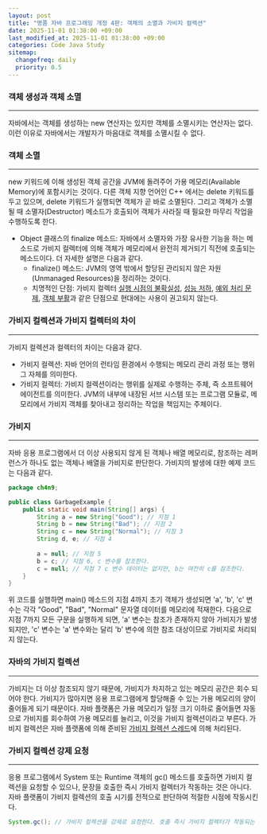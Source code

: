 ```yaml
---
layout: post
title: "명품 자바 프로그래밍 개정 4판: 객체의 소멸과 가비지 컬렉션"
date: 2025-11-01 01:38:00 +09:00
last_modified_at: 2025-11-01 01:38:00 +09:00
categories: Code Java Study
sitemap:
  changefreq: daily
  priority: 0.5
---
```


### 객체 생성과 객체 소멸
---
 자바에서는 객체를 생성하는 new 연산자는 있지만 객체를 소멸시키는 연산자는 없다. 이런 이유로 자바에서는 개발자가 마음대로 객체를 소멸시킬 수 없다.

### 객체 소멸
---
 new 키워드에 이해 생성된 객체 공간을 JVM에 돌려주어 가용 메모리(Available Memory)에 포함시키는 것이다. 다른 객체 지향 언어인 C++ 에서는 delete 키워드를 두고 있으며, delete 키워드가 실행되면 객체가 곧 바로 소멸된다. 그리고 객체가 소멸될 때 소멸자(Destructor) 메소드가 호출되어 객체가 사라질 때 필요한 마무리 작업을 수행하도록 한다.

 * Object 클래스의 finalize 메소드: 자바에서 소멸자와 가장 유사한 기능을 하는 메소드로 가비지 컬렉터에 의해 객체가 메모리에서 완전히 제거되기 직전에 호출되는 메소드이다. 더 자세한 설명은 다음과 같다.
 	* finalize() 메소드: JVM의 영역 밖에서 할당된 관리되지 않은 자원(Unmanaged Resources)을 정리하는 것이다.
	* 치명적인 단점: 가비지 컬렉터 [실행 시점의 불확실성][1], [성능 저하][2], [예외 처리 문제][3], [객체 부활][4]과 같은 단점으로 현대에는 사용이 권고되지 않는다.

### 가비지 컬렉션과 가비지 컬렉터의 차이
---
 가비지 컬렉션과 컬렉터의 차이는 다음과 같다.

 * 가비지 컬렉션: 자바 언어의 런타임 환경에서 수행되는 메모리 관리 과정 또는 행위 그 자체를 의미한다.
 * 가비지 컬렉터: 가비지 컬렉션이라는 행위를 실제로 수행하는 주체, 즉 소프트웨어 에이전트를 의미한다. JVM의 내부에 내장된 서브 시스템 또는 프로그램 모듈로, 메모리에서 가비지 객체를 찾아내고 정리하는 작업을 책임지는 주체이다.

### 가비지
---
 자바 응용 프로그램에서 더 이상 사용되지 않게 된 객체나 배열 메모리로, 참조하는 레퍼런스가 하나도 없는 객체나 배열을 가비지로 판단한다. 가비지의 발생에 대한 예제 코드는 다음과 같다.

```java
package ch4n9;

public class GarbageExample {
	public static void main(String[] args) {
		String a = new String("Good"); // 지점 1
		String b = new String("Bad"); // 지점 2
		String c = new String("Normal"); // 지점 3
		String d, e; // 지점 4
		
		a = null; // 지점 5
		b = c; // 지점 6, c 변수를 참조한다.
		c = null; // 지점 7 c 변수 데이터는 없지만, b는 여전히 c를 참조한다.
	}
}
```

 위 코드를 실행하면 main() 메소드의 지점 4까지 초기 객체가 생성되면 'a', 'b', 'c' 변수는 각각 "Good", "Bad", "Normal" 문자열 데이터를 메모리에 적재한다. 다음으로 지점 7까지 모든 구문을 실행하게 되면, 'a' 변수는 참조가 존재하지 않아 가비지가 발생되지만, 'c' 변수는 'a' 변수와는 달리 'b' 변수에 의한 참조 대상이므로 가비지로 처리되지 않는다.

### 자바의 가비지 컬렉션
---
 가비지는 더 이상 참조되지 않기 때문에, 가비지가 차지하고 있는 메모리 공간은 회수 되어야 한다. 가비지가 많아지면 응용 프로그램에게 할당해줄 수 있는 가용 메모리의 양이 줄어들게 되기 때문이다. 자바 플랫폼은 가용 메모리가 일정 크기 이하로 줄어들면 자동으로 가비지를 회수하여 가용 메모리를 늘리고, 이것을 가비지 컬렉션이라고 부른다. 가비지 컬렉션은 자바 플랫폼에 의해 준비된 [가비지 컬렉션 스레드][5]에 의해 처리된다.

### 가비지 컬렉션 강제 요청
---
 응용 프로그램에서 System 또는 Runtime 객체의 gc() 메소드를 호출하면 가비지 컬렉션을 요청할 수 있으나, 문장을 호출한 즉시 가비지 컬렉터가 작동하는 것은 아니다. 자바 플랫폼이 가비지 컬렉션의 호출 시기를 전적으로 판단하여 적절한 시점에 작동시킨다.

```java
System.gc(); // 가비지 컬렉션을 강제로 요청한다. 호출 즉시 가비지 컬렉터가 작동되는 것은 아니다.
```

 [1]: https://ko.wikipedia.org/wiki/%EC%93%B0%EB%A0%88%EA%B8%B0_%EC%88%98%EC%A7%91_(%EC%BB%B4%ED%93%A8%ED%84%B0_%EA%B3%BC%ED%95%99)#%EA%B0%9D%EC%B2%B4_%EC%9D%B4%EB%8F%99_%EA%B8%B0%EB%B2%95 "가비지 컬렉터는 언제 실행되는지 예측할 수 없으므로, 자원 해제가 지연될 수 있다는 점이다."
 [2]: https://ko.wikipedia.org/wiki/%EC%93%B0%EB%A0%88%EA%B8%B0_%EC%88%98%EC%A7%91_(%EC%BB%B4%ED%93%A8%ED%84%B0_%EA%B3%BC%ED%95%99)#%EA%B0%9D%EC%B2%B4_%EC%9D%B4%EB%8F%99_%EA%B8%B0%EB%B2%95 "오버라이딩 객체는 가비지 컬렉터가 처리하므로, 일반 객체보다 메모리 회수 속도가 느려진다."
 [3]: https://ko.wikipedia.org/wiki/%EC%93%B0%EB%A0%88%EA%B8%B0_%EC%88%98%EC%A7%91_(%EC%BB%B4%ED%93%A8%ED%84%B0_%EA%B3%BC%ED%95%99)#%EA%B0%9D%EC%B2%B4_%EC%9D%B4%EB%8F%99_%EA%B8%B0%EB%B2%95 "실행 중 예외가 발생하더라도, JVM이 무시하고 스택 추적만 출력한 채 종료되며, 다른 객체의 finalize() 메소드 호출을 방해할 수 있다."
 [4]: https://ko.wikipedia.org/wiki/%EC%93%B0%EB%A0%88%EA%B8%B0_%EC%88%98%EC%A7%91_(%EC%BB%B4%ED%93%A8%ED%84%B0_%EA%B3%BC%ED%95%99)#%EA%B0%9D%EC%B2%B4_%EC%9D%B4%EB%8F%99_%EA%B8%B0%EB%B2%95 "메소드 내의 객체 자신을 정적 필드와 같이 다시 접근 가능한 곳에 할당하면, 가비지 컬렉터의 회수 대상에서 제외되어 객체가 부활할 수 있다."
 [5]: https://en.wikipedia.org/wiki/Tracing_garbage_collection "특정 루트 객체의 참조 체인으로 도달할 수 있는 객체를 추적하여 할당을 해제해야 하는 객체를 결정하고 나머지는 가비지로 간주하여 수집하는 자동 메모리 관리의 한 형태이다."
